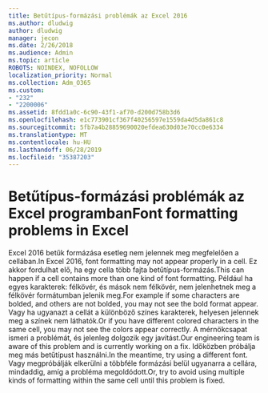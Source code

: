 ```yaml
---
title: Betűtípus-formázási problémák az Excel 2016
ms.author: dludwig
author: dludwig
manager: jecon
ms.date: 2/26/2018
ms.audience: Admin
ms.topic: article
ROBOTS: NOINDEX, NOFOLLOW
localization_priority: Normal
ms.collection: Adm_O365
ms.custom:
- "232"
- "2200006"
ms.assetid: 8fdd1a0c-6c90-43f1-af70-d200d758b3d6
ms.openlocfilehash: e1c773901cf367f40256597e1559da4d5da861c8
ms.sourcegitcommit: 5fb7a4b28859690020efdea630d03e70cc0e6334
ms.translationtype: MT
ms.contentlocale: hu-HU
ms.lasthandoff: 06/28/2019
ms.locfileid: "35387203"
---
```

# <a name="font-formatting-problems-in-excel"></a><span data-ttu-id="bb669-102">Betűtípus-formázási problémák az Excel programban</span><span class="sxs-lookup"><span data-stu-id="bb669-102">Font formatting problems in Excel</span></span>

<span data-ttu-id="bb669-103">Excel 2016 betűk formázása esetleg nem jelennek meg megfelelően a cellában.</span><span class="sxs-lookup"><span data-stu-id="bb669-103">In Excel 2016, font formatting may not appear properly in a cell.</span></span> <span data-ttu-id="bb669-104">Ez akkor fordulhat elő, ha egy cella több fajta betűtípus-formázás.</span><span class="sxs-lookup"><span data-stu-id="bb669-104">This can happen if a cell contains more than one kind of font formatting.</span></span> <span data-ttu-id="bb669-105">Például ha egyes karakterek: félkövér, és mások nem félkövér, nem jelenhetnek meg a félkövér formátumban jelenik meg.</span><span class="sxs-lookup"><span data-stu-id="bb669-105">For example if some characters are bolded, and others are not bolded, you may not see the bold format appear.</span></span> <span data-ttu-id="bb669-106">Vagy ha ugyanazt a cellát a különböző színes karakterek, helyesen jelennek meg a színek nem láthatók.</span><span class="sxs-lookup"><span data-stu-id="bb669-106">Or if you have different colored characters in the same cell, you may not see the colors appear correctly.</span></span> <span data-ttu-id="bb669-107">A mérnökcsapat ismeri a problémát, és jelenleg dolgozik egy javítást.</span><span class="sxs-lookup"><span data-stu-id="bb669-107">Our engineering team is aware of this problem and is currently working on a fix.</span></span> <span data-ttu-id="bb669-108">Időközben próbálja meg más betűtípust használni.</span><span class="sxs-lookup"><span data-stu-id="bb669-108">In the meantime, try using a different font.</span></span> <span data-ttu-id="bb669-109">Vagy megpróbálják elkerülni a többféle formázási belül ugyanarra a cellára, mindaddig, amíg a probléma megoldódott.</span><span class="sxs-lookup"><span data-stu-id="bb669-109">Or, try to avoid using multiple kinds of formatting within the same cell until this problem is fixed.</span></span>
  